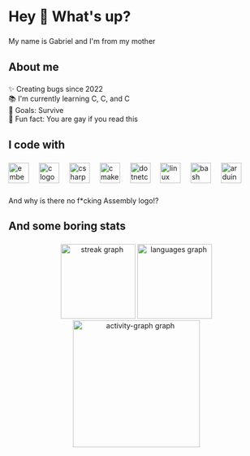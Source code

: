 <h1 align="left">Hey 👋 What's up?</h1>

###

<p align="left">My name is Gabriel and I'm from my mother</p>

###

<h2 align="left">About me</h2>

###

<p align="left">✨ Creating bugs since 2022<br>📚 I'm currently learning C, C, and C <br>🎯 Goals: Survive<br>🎲 Fun fact: You are gay if you read this</p>

###

<h2 align="left">I code with</h2>

###

<div align="left">
  <img src="https://cdn.jsdelivr.net/gh/devicons/devicon/icons/embeddedc/embeddedc-original.svg" height="40" alt="embeddedc logo"  />
  <img width="12" />
  <img src="https://cdn.jsdelivr.net/gh/devicons/devicon/icons/c/c-original.svg" height="40" alt="c logo"  />
  <img width="12" />
  <img src="https://cdn.jsdelivr.net/gh/devicons/devicon/icons/csharp/csharp-original.svg" height="40" alt="csharp logo"  />
  <img width="12" />
  <img src="https://cdn.jsdelivr.net/gh/devicons/devicon/icons/cmake/cmake-original.svg" height="40" alt="cmake logo"  />
  <img width="12" />
  <img src="https://cdn.jsdelivr.net/gh/devicons/devicon/icons/dotnetcore/dotnetcore-original.svg" height="40" alt="dotnetcore logo"  />
  <img width="12" />
  <img src="https://cdn.jsdelivr.net/gh/devicons/devicon/icons/linux/linux-original.svg" height="40" alt="linux logo"  />
  <img width="12" />
  <img src="https://cdn.jsdelivr.net/gh/devicons/devicon/icons/bash/bash-original.svg" height="40" alt="bash logo"  />
  <img width="12" />
  <img src="https://cdn.jsdelivr.net/gh/devicons/devicon/icons/arduino/arduino-original-wordmark.svg" height="40" alt="arduino logo"  />
</div>

###

<p align="left">And why is there no f*cking Assembly logo!?</p>

###

<h2 align="left">And some boring stats</h2>

###

<div align="center">
  <img src="https://streak-stats.demolab.com?user=JustaUser555&locale=en&mode=daily&theme=radical&hide_border=true&border_radius=8&order=3" height="147" alt="streak graph"  />
  <img src="https://github-readme-stats.vercel.app/api/top-langs?username=JustaUser555&locale=en&hide_title=false&layout=compact&card_width=320&langs_count=10&theme=radical&hide_border=true&order=2" height="147" alt="languages graph"  />
  <img src="https://github-readme-activity-graph.vercel.app/graph?username=JustaUser555&radius=16&theme=redical&area=true&order=5&hide_border=true&hide_title=false" height="250" alt="activity-graph graph"  />
</div>

###
